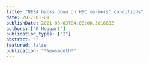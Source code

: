 ```yaml
---
title: "NESA backs down on HSC markers' conditions"
date: 2017-01-01
publishDate: 2021-08-03T04:08:06.381680Z
authors: ["K Heggart"]
publication_types: ["2"]
abstract: ""
featured: false
publication: "*Newsmonth*"
---
```


